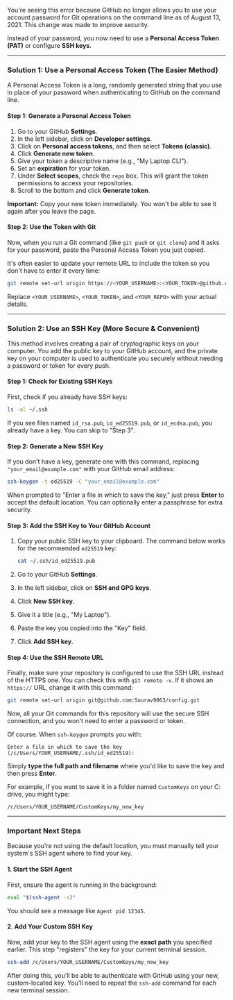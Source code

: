 You're seeing this error because GitHub no longer allows you to use your account password for Git operations on the command line as of August 13, 2021. This change was made to improve security.

Instead of your password, you now need to use a **Personal Access Token (PAT)** or configure **SSH keys**.

-----

### Solution 1: Use a Personal Access Token (The Easier Method)

A Personal Access Token is a long, randomly generated string that you use in place of your password when authenticating to GitHub on the command line.

#### Step 1: Generate a Personal Access Token

1.  Go to your GitHub **Settings**.
2.  In the left sidebar, click on **Developer settings**.
3.  Click on **Personal access tokens**, and then select **Tokens (classic)**.
4.  Click **Generate new token**.
5.  Give your token a descriptive name (e.g., "My Laptop CLI").
6.  Set an **expiration** for your token.
7.  Under **Select scopes**, check the `repo` box. This will grant the token permissions to access your repositories.
8.  Scroll to the bottom and click **Generate token**.

**Important:** Copy your new token immediately. You won't be able to see it again after you leave the page.

#### Step 2: Use the Token with Git

Now, when you run a Git command (like `git push` or `git clone`) and it asks for your password, paste the Personal Access Token you just copied.

It's often easier to update your remote URL to include the token so you don't have to enter it every time:

```bash
git remote set-url origin https://<YOUR_USERNAME>:<YOUR_TOKEN>@github.com/<YOUR_USERNAME>/<YOUR_REPO>.git
```

Replace `<YOUR_USERNAME>`, `<YOUR_TOKEN>`, and `<YOUR_REPO>` with your actual details.

-----

### Solution 2: Use an SSH Key (More Secure & Convenient)

This method involves creating a pair of cryptographic keys on your computer. You add the public key to your GitHub account, and the private key on your computer is used to authenticate you securely without needing a password or token for every push.

#### Step 1: Check for Existing SSH Keys

First, check if you already have SSH keys:

```bash
ls -al ~/.ssh
```

If you see files named `id_rsa.pub`, `id_ed25519.pub`, or `id_ecdsa.pub`, you already have a key. You can skip to "Step 3".

#### Step 2: Generate a New SSH Key

If you don't have a key, generate one with this command, replacing `"your_email@example.com"` with your GitHub email address:

```bash
ssh-keygen -t ed25519 -C "your_email@example.com"
```

When prompted to "Enter a file in which to save the key," just press **Enter** to accept the default location. You can optionally enter a passphrase for extra security.

#### Step 3: Add the SSH Key to Your GitHub Account

1.  Copy your public SSH key to your clipboard. The command below works for the recommended `ed25519` key:

    ```bash
    cat ~/.ssh/id_ed25519.pub
    ```

2.  Go to your GitHub **Settings**.

3.  In the left sidebar, click on **SSH and GPG keys**.

4.  Click **New SSH key**.

5.  Give it a title (e.g., "My Laptop").

6.  Paste the key you copied into the "Key" field.

7.  Click **Add SSH key**.

#### Step 4: Use the SSH Remote URL

Finally, make sure your repository is configured to use the SSH URL instead of the HTTPS one. You can check this with `git remote -v`. If it shows an `https://` URL, change it with this command:

```bash
git remote set-url origin git@github.com:Sourav9063/config.git
```

Now, all your Git commands for this repository will use the secure SSH connection, and you won't need to enter a password or token.

Of course. When `ssh-keygen` prompts you with:

```
Enter a file in which to save the key (/c/Users/YOUR_USERNAME/.ssh/id_ed25519):
```

Simply **type the full path and filename** where you'd like to save the key and then press **Enter**.

For example, if you want to save it in a folder named `CustomKeys` on your C: drive, you might type:

```
/c/Users/YOUR_USERNAME/CustomKeys/my_new_key
```

-----

### Important Next Steps

Because you're not using the default location, you must manually tell your system's SSH agent where to find your key.

#### 1\. Start the SSH Agent

First, ensure the agent is running in the background:

```bash
eval "$(ssh-agent -s)"
```

You should see a message like `Agent pid 12345`.

#### 2\. Add Your Custom SSH Key

Now, add your key to the SSH agent using the **exact path** you specified earlier. This step "registers" the key for your current terminal session.

```bash
ssh-add /c/Users/YOUR_USERNAME/CustomKeys/my_new_key
```

After doing this, you'll be able to authenticate with GitHub using your new, custom-located key. You'll need to repeat the `ssh-add` command for each new terminal session.
